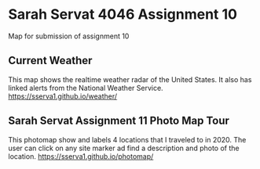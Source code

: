 # Sarah Servat 4046 Assignment 10 
Map for submission of assignment 10

## Current Weather
This map shows the realtime weather radar of the United States. It also has linked alerts from the National Weather Service. 
<https://sserva1.github.io/weather/>

## Sarah Servat Assignment 11 Photo Map Tour
This photomap show and labels 4 locations that I traveled to in 2020. The user can click on any site marker ad find a description and photo of the location. 
<https://sserva1.github.io/photomap/>
